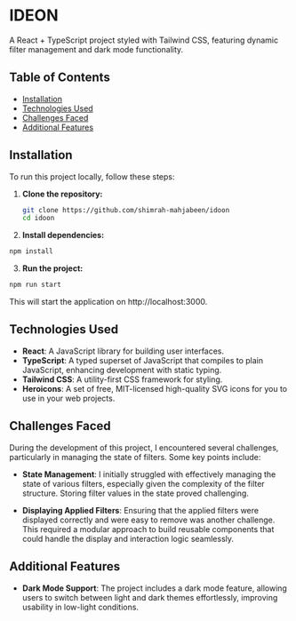 # IDEON

A React + TypeScript project styled with Tailwind CSS, featuring dynamic filter management and dark mode functionality.


## Table of Contents

- [Installation](#installation)
- [Technologies Used](#technologies-used)
- [Challenges Faced](#challenges-faced)
- [Additional Features](#additional-features)

## Installation

To run this project locally, follow these steps:

1. **Clone the repository:**

   ```bash
   git clone https://github.com/shimrah-mahjabeen/idoon
   cd idoon
   ```


2. **Install dependencies:**
 ```bash 
npm install
```

3. **Run the project:**

```bash 
npm run start
```
This will start the application on http://localhost:3000.

## Technologies Used

- **React**: A JavaScript library for building user interfaces.
- **TypeScript**: A typed superset of JavaScript that compiles to plain JavaScript, enhancing development with static typing.
- **Tailwind CSS**: A utility-first CSS framework for styling.
- **Heroicons**: A set of free, MIT-licensed high-quality SVG icons for you to use in your web projects.


## Challenges Faced

During the development of this project, I encountered several challenges, particularly in managing the state of filters. Some key points include:

- **State Management**: I initially struggled with effectively managing the state of various filters, especially given the complexity of the filter structure. Storing filter values in the state proved challenging.

- **Displaying Applied Filters**: Ensuring that the applied filters were displayed correctly and were easy to remove was another challenge. This required a modular approach to build reusable components that could handle the display and interaction logic seamlessly.


## Additional Features



- **Dark Mode Support**: The project includes a dark mode feature, allowing users to switch between light and dark themes effortlessly, improving usability in low-light conditions.


